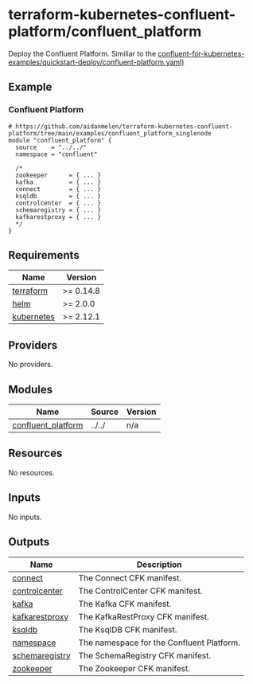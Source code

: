 # terraform-kubernetes-confluent-platform/confluent_platform

Deploy the Confluent Platform. Similiar to the [confluent-for-kubernetes-examples/quickstart-deploy/confluent-platform.yaml)](https://github.com/confluentinc/confluent-kubernetes-examples/blob/master/quickstart-deploy/confluent-platform.yaml)

<!-- BEGINNING OF PRE-COMMIT-TERRAFORM DOCS HOOK -->

## Example

### Confluent Platform

```hcl
# https://github.com/aidanmelen/terraform-kubernetes-confluent-platform/tree/main/examples/confluent_platform_singlenode
module "confluent_platform" {
  source    = "../../"
  namespace = "confluent"

  /*
  zookeeper      = { ... }
  kafka          = { ... }
  connect        = { ... }
  ksqldb         = { ... }
  controlcenter  = { ... }
  schemaregistry = { ... }
  kafkarestproxy = { ... }
  */
}
```

## Requirements

| Name | Version |
|------|---------|
| <a name="requirement_terraform"></a> [terraform](#requirement\_terraform) | >= 0.14.8 |
| <a name="requirement_helm"></a> [helm](#requirement\_helm) | >= 2.0.0 |
| <a name="requirement_kubernetes"></a> [kubernetes](#requirement\_kubernetes) | >= 2.12.1 |
## Providers

No providers.
## Modules

| Name | Source | Version |
|------|--------|---------|
| <a name="module_confluent_platform"></a> [confluent\_platform](#module\_confluent\_platform) | ../../ | n/a |
## Resources

No resources.
## Inputs

No inputs.
## Outputs

| Name | Description |
|------|-------------|
| <a name="output_connect"></a> [connect](#output\_connect) | The Connect CFK manifest. |
| <a name="output_controlcenter"></a> [controlcenter](#output\_controlcenter) | The ControlCenter CFK manifest. |
| <a name="output_kafka"></a> [kafka](#output\_kafka) | The Kafka CFK manifest. |
| <a name="output_kafkarestproxy"></a> [kafkarestproxy](#output\_kafkarestproxy) | The KafkaRestProxy CFK manifest. |
| <a name="output_ksqldb"></a> [ksqldb](#output\_ksqldb) | The KsqlDB CFK manifest. |
| <a name="output_namespace"></a> [namespace](#output\_namespace) | The namespace for the Confluent Platform. |
| <a name="output_schemaregistry"></a> [schemaregistry](#output\_schemaregistry) | The SchemaRegistry CFK manifest. |
| <a name="output_zookeeper"></a> [zookeeper](#output\_zookeeper) | The Zookeeper CFK manifest. |
<!-- END OF PRE-COMMIT-TERRAFORM DOCS HOOK -->
